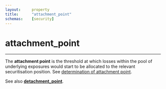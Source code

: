 ```yaml
---
layout:     property
title:      "attachment_point"
schemas:    [security]
---
```


# attachment_point

---

The **attachment point** is the threshold at which losses within the pool of underlying exposures would start to be allocated to the relevant securitisation position. See [determination of attachment point](https://www.eba.europa.eu/regulation-and-policy/single-rulebook/interactive-single-rulebook/101087).

See also [**detachment_point**](./detachment_point.md).
